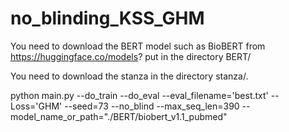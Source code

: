 # no_blinding_KSS_GHM

You need to download the BERT model such as BioBERT from https://huggingface.co/models? put in the directory BERT/

You need to download the stanza in the directory stanza/.

python main.py  --do_train --do_eval  --eval_filename='best.txt' --Loss='GHM' --seed=73 --no_blind --max_seq_len=390 --model_name_or_path="./BERT/biobert_v1.1_pubmed"
